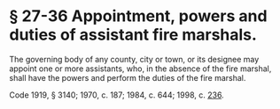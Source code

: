 # § 27-36 Appointment, powers and duties of assistant fire marshals.

<p>The governing body of any county, city or town, or its designee may appoint one or more assistants, who, in the absence of the fire marshal, shall have the powers and perform the duties of the fire marshal.</p><p>Code 1919, § 3140; 1970, c. 187; 1984, c. 644; 1998, c. <a href='http://lis.virginia.gov/cgi-bin/legp604.exe?981+ful+CHAP0236'>236</a>.</p>